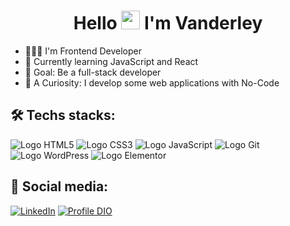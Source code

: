 <h1 align="center">Hello <img src="https://raw.githubusercontent.com/kaueMarques/kaueMarques/master/hi.gif" height="30px"> I'm Vanderley</h1>

- 🧑🏽‍💻 I'm Frontend Developer
- 📖 Currently learning JavaScript and React
- 🎯 Goal: Be a full-stack developer
- 🔎 A Curiosity: I develop some web applications with No-Code

<h2>🛠️ Techs stacks:</h2>

![Logo HTML5](https://img.shields.io/badge/HTML5-E34F26?style=for-the-badge&logo=html5&logoColor=white)
![Logo CSS3](https://img.shields.io/badge/CSS3-1572B6?style=for-the-badge&logo=css3&logoColor=white)
![Logo JavaScript](https://img.shields.io/badge/JavaScript-F7DF1E?style=for-the-badge&logo=javascript&logoColor=black)
![Logo Git](https://img.shields.io/badge/GIT-E44C30?style=for-the-badge&logo=git&logoColor=white)
![Logo WordPress](https://img.shields.io/badge/WordPress-21759B?style=for-the-badge&logo=WordPress&logoColor=white)
![Logo Elementor](https://img.shields.io/badge/Elementor-111?style=for-the-badge&logo=Elementor&logoColor=900d40)

<h2>📲 Social media:</h2> 

[![LinkedIn](https://img.shields.io/badge/LinkedIn-0077cc?style=for-the-badge&logo=LinkedIn&logoColor=white)](https://www.linkedin.com/in/vanderley-oliveira/)
[![Profile DIO](https://img.shields.io/badge/Meu%20Perfil%20na%20DIO-7d54af?style=for-the-badge&logo=linkedin&logoColor=white)](https://www.dio.me/users/vanderleyoliv21)
